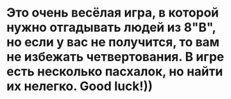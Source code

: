 # Это очень весёлая игра, в которой нужно отгадывать людей из 8"В", но если у вас не получится, то вам не избежать четвертования. В игре есть несколько пасхалок, но найти их нелегко. Good luck!))
